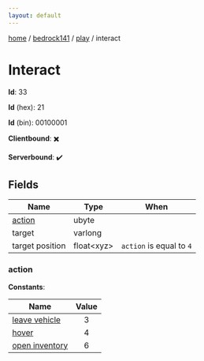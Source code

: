 ```yaml
---
layout: default
---
```


[home](/)  /  [bedrock141](/protocol/bedrock141)  /  [play](/protocol/bedrock141/play)  /  interact

# Interact

**Id**: 33

**Id** (hex): 21

**Id** (bin): 00100001

**Clientbound**: ✖️

**Serverbound**: ✔️

## Fields

Name | Type | When
---|---|:---:
[action](#action) | ubyte | 
target | varlong | 
target position | float&lt;xyz&gt; | <code>action</code> is equal to <code>4</code>

### action

**Constants**:

Name | Value
---|:---:
[leave vehicle](action_leave-vehicle) | 3
[hover](action_hover) | 4
[open inventory](action_open-inventory) | 6

